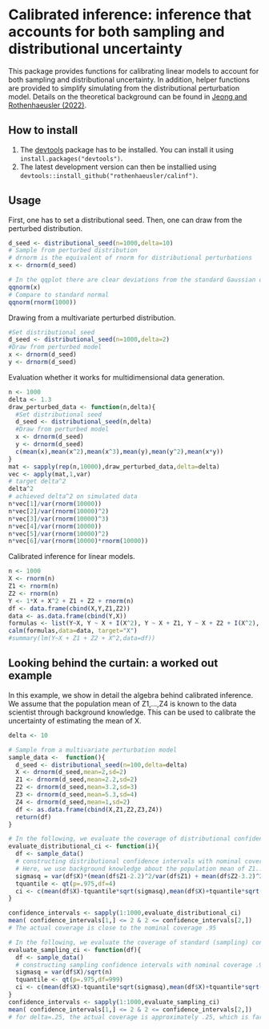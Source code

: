 # Calibrated inference: inference that accounts for both sampling and distributional uncertainty


This package provides functions for calibrating linear models to account for both sampling and distributional uncertainty. In addition, helper functions are provided to simplify simulating from the distributional perturbation model. Details on the theoretical background can be found in [Jeong and Rothenhaeusler (2022)](https://arxiv.org/abs/2202.11886).

## How to install

1. The [devtools](https://github.com/hadley/devtools) package has to be installed. You can install it using  `install.packages("devtools")`.
2. The latest development version can then be installied using `devtools::install_github("rothenhaeusler/calinf")`.

## Usage

First, one has to set a distributional seed. Then, one can draw from the perturbed distribution.

```R
d_seed <- distributional_seed(n=1000,delta=10)
# Sample from perturbed distribution 
# drnorm is the equivalent of rnorm for distributional perturbations
x <- drnorm(d_seed)

# In the qqplot there are clear deviations from the standard Gaussian distribution
qqnorm(x)
# Compare to standard normal
qqnorm(rnorm(1000))
```

Drawing from a multivariate perturbed distribution.

```R
#Set distributional seed
d_seed <- distributional_seed(n=1000,delta=2)
#Draw from perturbed model
x <- drnorm(d_seed)
y <- drnorm(d_seed)
```

Evaluation whether it works for multidimensional data generation.

```R
n <- 1000
delta <- 1.3
draw_perturbed_data <- function(n,delta){
  #Set distributional seed
  d_seed <- distributional_seed(n,delta)
  #Draw from perturbed model
  x <- drnorm(d_seed)
  y <- drnorm(d_seed)
  c(mean(x),mean(x^2),mean(x^3),mean(y),mean(y^2),mean(x*y))
}
mat <- sapply(rep(n,10000),draw_perturbed_data,delta=delta)
vec <- apply(mat,1,var)
# target delta^2
delta^2
# achieved delta^2 on simulated data
n*vec[1]/var(rnorm(10000))
n*vec[2]/var(rnorm(10000)^2)
n*vec[3]/var(rnorm(10000)^3)
n*vec[4]/var(rnorm(10000))
n*vec[5]/var(rnorm(10000)^2)
n*vec[6]/var(rnorm(10000)*rnorm(10000))
```

Calibrated inference for linear models.

```R
n <- 1000
X <- rnorm(n)
Z1 <- rnorm(n)
Z2 <- rnorm(n)
Y <- 1*X + X^2 + Z1 + Z2 + rnorm(n)
df <- data.frame(cbind(X,Y,Z1,Z2))
data <- as.data.frame(cbind(Y,X))
formulas <- list(Y~X, Y ~ X + I(X^2), Y ~ X + Z1, Y ~ X + Z2 + I(X^2), Y ~ X + Z1 + Z2 + I(X^2))
calm(formulas,data=data, target="X")
#summary(lm(Y~X + Z1 + Z2 + X^2,data=df))
```

## Looking behind the curtain: a worked out example

In this example, we show in detail the algebra behind calibrated inference. We assume that the population mean of Z1,...,Z4 is known to the data scientist through background knowledge. This can be used to calibrate the uncertainty of estimating the mean of X.


```R
delta <- 10

# Sample from a multivariate perturbation model
sample_data <-  function(){
  d_seed <- distributional_seed(n=100,delta=delta)
  X <- drnorm(d_seed,mean=2,sd=2)
  Z1 <- drnorm(d_seed,mean=2.2,sd=2)
  Z2 <- drnorm(d_seed,mean=3.2,sd=3)
  Z3 <- drnorm(d_seed,mean=5.3,sd=4)
  Z4 <- drnorm(d_seed,mean=1,sd=2)
  df <- as.data.frame(cbind(X,Z1,Z2,Z3,Z4))
  return(df)
}

# In the following, we evaluate the coverage of distributional confidence intervals
evaluate_distributional_ci <- function(i){
  df <- sample_data() 
  # constructing distributional confidence intervals with nominal coverage .95
  # Here, we use background knowledge about the population mean of Z1...Z4.
  sigmasq = var(df$X)*(mean(df$Z1-2.2)^2/var(df$Z1) + mean(df$Z2-3.2)^2/var(df$Z2) + mean(df$Z3-5.3)^2/var(df$Z3) + mean(df$Z4-1)^2/var(df$Z4))/4
  tquantile <- qt(p=.975,df=4)
  ci <- c(mean(df$X)-tquantile*sqrt(sigmasq),mean(df$X)+tquantile*sqrt(sigmasq))
}

confidence_intervals <- sapply(1:1000,evaluate_distributional_ci)
mean( confidence_intervals[1,] <= 2 & 2 <= confidence_intervals[2,])
# The actual coverage is close to the nominal coverage .95

# In the following, we evaluate the coverage of standard (sampling) confidence intervals
evaluate_sampling_ci <- function(df){
  df <- sample_data() 
  # constructing sampling confidence intervals with nominal coverage .95
  sigmasq = var(df$X)/sqrt(n)
  tquantile <- qt(p=.975,df=999)
  ci <- c(mean(df$X)-tquantile*sqrt(sigmasq),mean(df$X)+tquantile*sqrt(sigmasq))
}
confidence_intervals <- sapply(1:1000,evaluate_sampling_ci)
mean( confidence_intervals[1,] <= 2 & 2 <= confidence_intervals[2,])
# for delta=.25, the actual coverage is approximately .25, which is far from the target coverage
```
